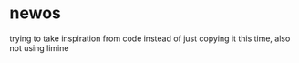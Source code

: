 # newos

trying to take inspiration from code instead of just copying it this time, also not using limine